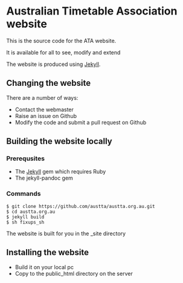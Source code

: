 # Australian Timetable Association website

This is the source code for the ATA website.

It is available for all to see, modify and extend

The website is produced using [Jekyll](http://jekyllrb.com).

## Changing the website

There are a number of ways:

* Contact the webmaster
* Raise an issue on Github
* Modify the code and submit a pull request on Github

## Building the website locally

### Prerequsites

* The [Jekyll](http://jekyllrb.com) gem which requires Ruby
* The jekyll-pandoc gem

### Commands

    $ git clone https://github.com/austta/austta.org.au.git
    $ cd austta.org.au
    $ jekyll build
    $ sh fixups_sh
The website is built for you in the \_site directory

## Installing the website

* Build it on your local pc
* Copy to the public_html directory on the server    
